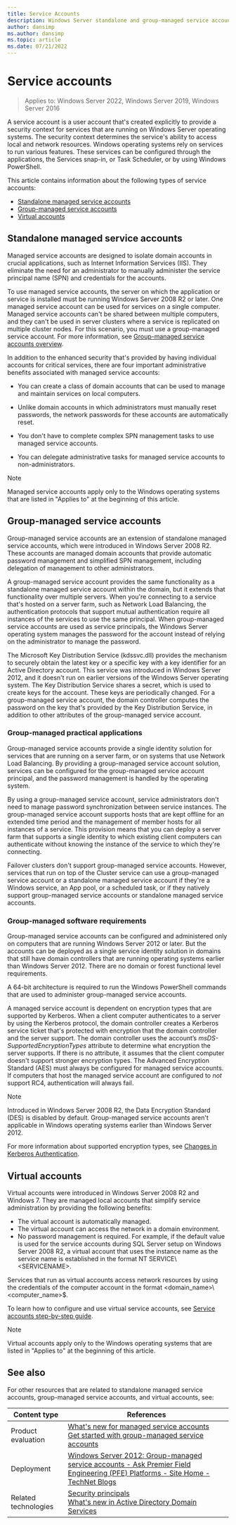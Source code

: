 ```yaml
---
title: Service Accounts
description: Windows Server standalone and group-managed service accounts in Active Directory
author: dansimp
ms.author: dansimp
ms.topic: article
ms.date: 07/21/2022
---
```


# Service accounts

>Applies to: Windows Server 2022, Windows Server 2019, Windows Server 2016

A service account is a user account that's created explicitly to provide a security context for services that are running on Windows Server operating systems. The security context determines the service's ability to access local and network resources. Windows operating systems rely on services to run various features. These services can be configured through the applications, the Services snap-in, or Task Scheduler, or by using Windows PowerShell.

This article contains information about the following types of service accounts:

- [Standalone managed service accounts](#standalone-managed-service-accounts)
- [Group-managed service accounts](#group-managed-service-accounts)
- [Virtual accounts](#virtual-accounts)

## Standalone managed service accounts

Managed service accounts are designed to isolate domain accounts in crucial applications, such as Internet Information Services (IIS). They eliminate the need for an administrator to manually administer the service principal name (SPN) and credentials for the accounts.

To use managed service accounts, the server on which the application or service is installed must be running Windows Server 2008 R2 or later. One managed service account can be used for services on a single computer. Managed service accounts can't be shared between multiple computers, and they can't be used in server clusters where a service is replicated on multiple cluster nodes. For this scenario, you must use a group-managed service account. For more information, see [Group-managed service accounts overview](/previous-versions/windows/it-pro/windows-server-2012-R2-and-2012/hh831782(v=ws.11)).

In addition to the enhanced security that's provided by having individual accounts for critical services, there are four important administrative benefits associated with managed service accounts:

- You can create a class of domain accounts that can be used to manage and maintain services on local computers.

- Unlike domain accounts in which administrators must manually reset passwords, the network passwords for these accounts are automatically reset.

- You don't have to complete complex SPN management tasks to use managed service accounts.

- You can delegate administrative tasks for managed service accounts to non-administrators.

> [!NOTE]
> Managed service accounts apply only to the Windows operating systems that are listed in "Applies to" at the beginning of this article.

## Group-managed service accounts

Group-managed service accounts are an extension of standalone managed service accounts, which were introduced in Windows Server 2008 R2. These accounts are managed domain accounts that provide automatic password management and simplified SPN management, including delegation of management to other administrators.

A group-managed service account provides the same functionality as a standalone managed service account within the domain, but it extends that functionality over multiple servers. When you're connecting to a service that's hosted on a server farm, such as Network Load Balancing, the authentication protocols that support mutual authentication require all instances of the services to use the same principal. When group-managed service accounts are used as service principals, the Windows Server operating system manages the password for the account instead of relying on the administrator to manage the password.

The Microsoft Key Distribution Service (kdssvc.dll) provides the mechanism to securely obtain the latest key or a specific key with a key identifier for an Active Directory account. This service was introduced in Windows Server 2012, and it doesn't run on earlier versions of the Windows Server operating system. The Key Distribution Service shares a secret, which is used to create keys for the account. These keys are periodically changed. For a group-managed service account, the domain controller computes the password on the key that's provided by the Key Distribution Service, in addition to other attributes of the group-managed service account.

### Group-managed practical applications

Group-managed service accounts provide a single identity solution for services that are running on a server farm, or on systems that use Network Load Balancing. By providing a group-managed service account solution, services can be configured for the group-managed service account principal, and the password management is handled by the operating system.

By using a group-managed service account, service administrators don't need to manage password synchronization between service instances. The group-managed service account supports hosts that are kept offline for an extended time period and the management of member hosts for all instances of a service. This provision means that you can deploy a server farm that supports a single identity to which existing client computers can authenticate without knowing the instance of the service to which they're connecting.

Failover clusters don't support group-managed service accounts. However, services that run on top of the Cluster service can use a group-managed service account or a standalone managed service account if they're a Windows service, an App pool, or a scheduled task, or if they natively support group-managed service accounts or standalone managed service accounts.

### Group-managed software requirements

Group-managed service accounts can be configured and administered only on computers that are running Windows Server 2012 or later. But the accounts can be deployed as a single service identity solution in domains that still have domain controllers that are running operating systems earlier than Windows Server 2012. There are no domain or forest functional level requirements.

A 64-bit architecture is required to run the Windows PowerShell commands that are used to administer group-managed service accounts.

A managed service account is dependent on encryption types that are supported by Kerberos. When a client computer authenticates to a server by using the Kerberos protocol, the domain controller creates a Kerberos service ticket that's protected with encryption that the domain controller and the server support. The domain controller uses the account’s *msDS-SupportedEncryptionTypes* attribute to determine what encryption the server supports. If there is no attribute, it assumes that the client computer doesn't support stronger encryption types. The Advanced Encryption Standard (AES) must always be configured for managed service accounts. If computers that host the managed service account are configured to *not* support RC4, authentication will always fail.

> [!NOTE]
> Introduced in Windows Server 2008 R2, the Data Encryption Standard (DES) is disabled by default. Group-managed service accounts aren't applicable in Windows operating systems earlier than Windows Server 2012.

For more information about supported encryption types, see [Changes in Kerberos Authentication](/previous-versions/windows/it-pro/windows-server-2008-R2-and-2008/dd560670(v=ws.10)).

## Virtual accounts

Virtual accounts were introduced in Windows Server 2008 R2 and Windows 7. They are managed local accounts that simplify service administration by providing the following benefits:

- The virtual account is automatically managed.
- The virtual account can access the network in a domain environment.
- No password management is required. For example, if the default value is used for the service accounts during SQL Server setup on Windows Server 2008 R2, a virtual account that uses the instance name as the service name is established in the format NT SERVICE\\\<SERVICENAME>.

Services that run as virtual accounts access network resources by using the credentials of the computer account in the format \<domain\_name>\\\<computer\_name>$.

To learn how to configure and use virtual service accounts, see [Service accounts step-by-step guide](/previous-versions/windows/it-pro/windows-server-2008-R2-and-2008/dd548356(v=ws.10)).

> [!NOTE]
> Virtual accounts apply only to the Windows operating systems that are listed in "Applies to" at the beginning of this article.

## See also

For other resources that are related to standalone managed service accounts, group-managed service accounts, and virtual accounts, see:

| Content type  | References  |
|---------------|-------------|
| Product evaluation| [What's new for managed service accounts](/previous-versions/windows/it-pro/windows-server-2012-R2-and-2012/hh831451(v=ws.11))<br>[Get started with group-managed service accounts](/previous-versions/windows/it-pro/windows-server-2012-R2-and-2012/jj128431(v=ws.11)) |
| Deployment | [Windows Server 2012: Group-managed service accounts - Ask Premier Field Engineering (PFE) Platforms - Site Home - TechNet Blogs](https://blogs.technet.com/b/askpfeplat/archive/2012/12/17/windows-server-2012-group-managed-service-accounts.aspx) |
| Related technologies | [Security principals](understand-security-principals.md)<br>[What's new in Active Directory Domain Services](/windows-server/identity/whats-new-active-directory-domain-services) |
